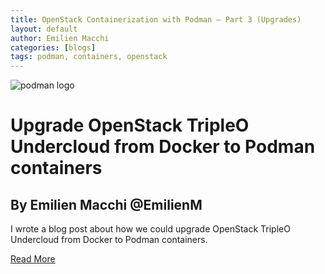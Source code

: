 ```yaml
---
title: OpenStack Containerization with Podman – Part 3 (Upgrades)
layout: default
author: Emilien Macchi
categories: [blogs]
tags: podman, containers, openstack
---
```


![podman logo](https://podman.io/images/podman.svg)

# Upgrade OpenStack TripleO Undercloud from Docker to Podman containers
## By Emilien Macchi @EmilienM


I wrote a blog post about how we could upgrade OpenStack TripleO Undercloud
from Docker to Podman containers.

[Read More](http://my1.fr/blog/openstack-containerization-with-podman-part-3-upgrades/)
